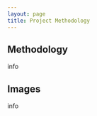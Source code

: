 ```yaml
---
layout: page
title: Project Methodology
---
```

<section>
	<div class="posts">
		<article>
   <width="50%>
      <h2>Methodology</h2>
   <p> info </p>
  </article>
  <article>
           <width="50%>
      <h2>Images</h2>
   <p> info </p>
  </article>
